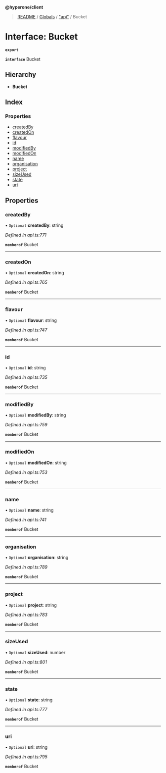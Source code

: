 **@hyperone/client**

> [README](../README.md) / [Globals](../globals.md) / ["api"](../modules/_api_.md) / Bucket

# Interface: Bucket

**`export`** 

**`interface`** Bucket

## Hierarchy

* **Bucket**

## Index

### Properties

* [createdBy](_api_.bucket.md#createdby)
* [createdOn](_api_.bucket.md#createdon)
* [flavour](_api_.bucket.md#flavour)
* [id](_api_.bucket.md#id)
* [modifiedBy](_api_.bucket.md#modifiedby)
* [modifiedOn](_api_.bucket.md#modifiedon)
* [name](_api_.bucket.md#name)
* [organisation](_api_.bucket.md#organisation)
* [project](_api_.bucket.md#project)
* [sizeUsed](_api_.bucket.md#sizeused)
* [state](_api_.bucket.md#state)
* [uri](_api_.bucket.md#uri)

## Properties

### createdBy

• `Optional` **createdBy**: string

*Defined in api.ts:771*

**`memberof`** Bucket

___

### createdOn

• `Optional` **createdOn**: string

*Defined in api.ts:765*

**`memberof`** Bucket

___

### flavour

• `Optional` **flavour**: string

*Defined in api.ts:747*

**`memberof`** Bucket

___

### id

• `Optional` **id**: string

*Defined in api.ts:735*

**`memberof`** Bucket

___

### modifiedBy

• `Optional` **modifiedBy**: string

*Defined in api.ts:759*

**`memberof`** Bucket

___

### modifiedOn

• `Optional` **modifiedOn**: string

*Defined in api.ts:753*

**`memberof`** Bucket

___

### name

• `Optional` **name**: string

*Defined in api.ts:741*

**`memberof`** Bucket

___

### organisation

• `Optional` **organisation**: string

*Defined in api.ts:789*

**`memberof`** Bucket

___

### project

• `Optional` **project**: string

*Defined in api.ts:783*

**`memberof`** Bucket

___

### sizeUsed

• `Optional` **sizeUsed**: number

*Defined in api.ts:801*

**`memberof`** Bucket

___

### state

• `Optional` **state**: string

*Defined in api.ts:777*

**`memberof`** Bucket

___

### uri

• `Optional` **uri**: string

*Defined in api.ts:795*

**`memberof`** Bucket
